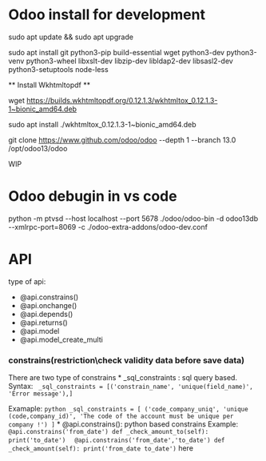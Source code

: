 # Odoo install for development

sudo apt update && sudo apt upgrade
	
sudo apt install git python3-pip build-essential wget python3-dev python3-venv python3-wheel libxslt-dev libzip-dev libldap2-dev libsasl2-dev python3-setuptools node-less

** Install Wkhtmltopdf **

wget https://builds.wkhtmltopdf.org/0.12.1.3/wkhtmltox_0.12.1.3-1~bionic_amd64.deb

sudo apt install ./wkhtmltox_0.12.1.3-1~bionic_amd64.deb

git clone https://www.github.com/odoo/odoo --depth 1 --branch 13.0 /opt/odoo13/odoo

WIP

# Odoo debugin in vs code

python -m ptvsd --host localhost --port 5678 ./odoo/odoo-bin -d odoo13db --xmlrpc-port=8069 -c ./odoo-extra-addons/odoo-dev.conf  


# API
type of api:
* @api.constrains()
* @api.onchange()
* @api.depends()
* @api.returns()
* @api.model
* @api.model_create_multi

### constrains(restriction\check validity data before save data)
There are two type of constrains
	* _sql_constraints : sql query based. 
Syntax:
				``` 
				_sql_constraints = [('constrain_name', 'unique(field_name)', 'Error message'),]
				```
				
Examaple: ```python
				_sql_constraints = [
        ('code_company_uniq', 'unique (code,company_id)', 'The code of the account must be unique per company !')
    ]```
    * @api.constrains(): python based constrains
    			Example:
			``` @api.constrains('from_date')
    			def _check_amount_to(self):
        			print('to_date')
			```
			   ``` 
			   @api.constrains('from_date','to_date')
			    def _check_amount(self):
				print('from_date to_date')```
			here

